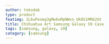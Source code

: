 ```yaml
---
author: tokodab
type: product
featimg: 1L6uPexmg3gMw0uMpNWxn_Uk0S1MR62Ut
title: Chihuahua Art Samsung Galaxy S9 Case
tags: [samsung, galaxy, s9]
category: [samsung]
---
```

